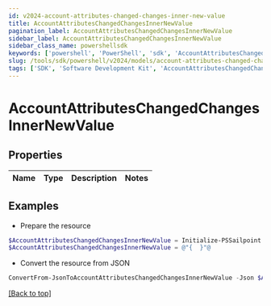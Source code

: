 ```yaml
---
id: v2024-account-attributes-changed-changes-inner-new-value
title: AccountAttributesChangedChangesInnerNewValue
pagination_label: AccountAttributesChangedChangesInnerNewValue
sidebar_label: AccountAttributesChangedChangesInnerNewValue
sidebar_class_name: powershellsdk
keywords: ['powershell', 'PowerShell', 'sdk', 'AccountAttributesChangedChangesInnerNewValue', 'V2024AccountAttributesChangedChangesInnerNewValue'] 
slug: /tools/sdk/powershell/v2024/models/account-attributes-changed-changes-inner-new-value
tags: ['SDK', 'Software Development Kit', 'AccountAttributesChangedChangesInnerNewValue', 'V2024AccountAttributesChangedChangesInnerNewValue']
---
```



# AccountAttributesChangedChangesInnerNewValue

## Properties

Name | Type | Description | Notes
------------ | ------------- | ------------- | -------------

## Examples

- Prepare the resource
```powershell
$AccountAttributesChangedChangesInnerNewValue = Initialize-PSSailpoint.V2024AccountAttributesChangedChangesInnerNewValue 
$AccountAttributesChangedChangesInnerNewValue = @"{  }"@
```

- Convert the resource from JSON
```powershell
ConvertFrom-JsonToAccountAttributesChangedChangesInnerNewValue -Json $AccountAttributesChangedChangesInnerNewValue
```


[[Back to top]](#) 

